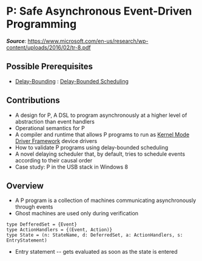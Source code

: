 # P: Safe Asynchronous Event-Driven Programming

***Source***: https://www.microsoft.com/en-us/research/wp-content/uploads/2016/02/tr-8.pdf

## Possible Prerequisites
* [Delay-Bounding](./depth-bounding.md) : [Delay-Bounded Scheduling](https://www.microsoft.com/en-us/research/wp-content/uploads/2016/02/popl198ap-emmi.pdf)

## Contributions
* A design for P, A DSL to program asynchronously at a higher level of abstraction than event handlers
* Operational semantics for P
* A compiler and runtime that allows P programs to run as [Kernel Mode Driver Framework](https://en.wikipedia.org/wiki/Kernel-Mode_Driver_Framework) device drivers
* How to validate P programs using delay-bounded scheduling 
* A novel delaying scheduler that, by default, tries to schedule events according to their causal order
* Case study: P in the USB stack in Windows 8

## Overview
* A P program is a collection of machines communicating asynchronously through events
* Ghost machines are used only during verification

```
type DefferedSet = {Event}
type ActionHandlers = {(Event, Action)}
type State = (n: StateName, d: DeferredSet, a: ActionHandlers, s: EntryStatement)
```

* Entry statement -- gets evaluated as soon as the state is entered

